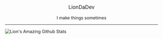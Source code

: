 <p align="center" style="font-size: 1.2em">
  LionDaDev
</p>
<p align="center">
  I make things sometimes
</p>
<hr>

![Lion's Amazing Github Stats](https://github-readme-stats.vercel.app/api?username=liondadev&count_private=true&show_icons=true&theme=radical)

